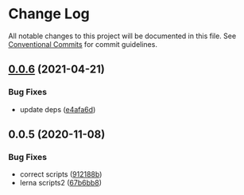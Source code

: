 # Change Log

All notable changes to this project will be documented in this file.
See [Conventional Commits](https://conventionalcommits.org) for commit guidelines.

## [0.0.6](https://github.com/lawler61/mini-architecture/compare/@mini-architecture/framework@0.0.6-beta.0...@mini-architecture/framework@0.0.6) (2021-04-21)


### Bug Fixes

* update deps ([e4afa6d](https://github.com/lawler61/mini-architecture/commit/e4afa6da7bba4e512a7194ed8cee8eec4e9b20d2))





## 0.0.5 (2020-11-08)


### Bug Fixes

* correct scripts ([912188b](https://github.com/lawler61/mini-architecture/commit/912188ba515b35feb95839925fccea8eb3cfa2b0))
* lerna scripts2 ([67b6bb8](https://github.com/lawler61/mini-architecture/commit/67b6bb85b2c00f86109022f778743bfe4b1ca03a))
